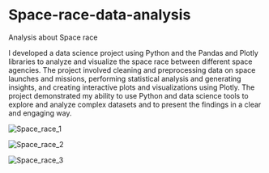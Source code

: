 # Space-race-data-analysis
Analysis about Space race

I developed a data science project using Python and the Pandas and Plotly libraries to analyze and visualize the space race between different space agencies. The project involved cleaning and preprocessing data on space launches and missions, performing statistical analysis and generating insights, and creating interactive plots and visualizations using Plotly. The project demonstrated my ability to use Python and data science tools to explore and analyze complex datasets and to present the findings in a clear and engaging way.


![Space_race_1](https://user-images.githubusercontent.com/44795737/211890332-71311706-2573-4a21-bb48-9656fbc0999d.jpg)




![Space_race_2](https://user-images.githubusercontent.com/44795737/211890339-f88be6d2-307c-461f-a3ca-8dec24fab678.jpg)




![Space_race_3](https://user-images.githubusercontent.com/44795737/211890319-cf46f171-a850-40aa-887f-59566a46fdbd.jpg)
